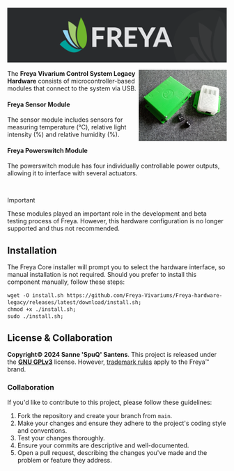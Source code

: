 ![Edgeberry banner](https://raw.githubusercontent.com/Freya-Vivariums/.github/main/documentation/Freya_banner.png)

<img src="documentation/legacy_hardware.png" align="right" width="40%"/>

The **Freya Vivarium Control System Legacy Hardware** consists of microcontroller-based modules that connect to the system via USB.

#### Freya Sensor Module
The sensor module includes sensors for measuring temperature (°C), relative light intensity (%) and relative humidity (%).

#### Freya Powerswitch Module
The powerswitch module has four individually controllable power outputs, allowing it to interface with several actuators.

<br clear="right"/>

>[!important]
>These modules played an important role in the development and beta testing process of Freya. However, this hardware configuration is no longer supported and thus not recommended.

## Installation
The Freya Core installer will prompt you to select the hardware interface, so manual installation is not required. Should you prefer to install this component manually, follow these steps:
```
wget -O install.sh https://github.com/Freya-Vivariums/Freya-hardware-legacy/releases/latest/download/install.sh;
chmod +x ./install.sh;
sudo ./install.sh;
```

## License & Collaboration
**Copyright© 2024 Sanne 'SpuQ' Santens**. This project is released under the [**GNU GPLv3**](https://www.gnu.org/licenses/gpl-3.0.en.html) license. However, [trademark rules](https://github.com/Freya-Vivariums/.github/blob/main/brand/Freya_Trademark_Rules_and_Guidelines.md) apply to the Freya™ brand.

### Collaboration

If you'd like to contribute to this project, please follow these guidelines:
1. Fork the repository and create your branch from `main`.
2. Make your changes and ensure they adhere to the project's coding style and conventions.
3. Test your changes thoroughly.
4. Ensure your commits are descriptive and well-documented.
5. Open a pull request, describing the changes you've made and the problem or feature they address.